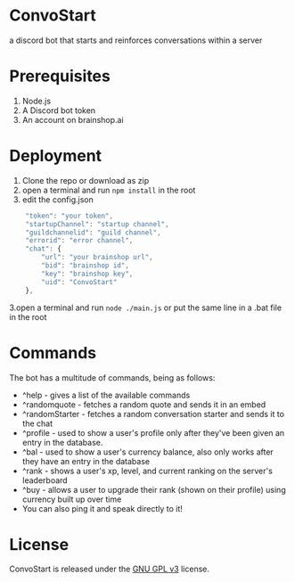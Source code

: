 # ConvoStart
a discord bot that starts and reinforces conversations within a server

# Prerequisites
1. Node.js
2. A Discord bot token
3. An account on brainshop.ai


# Deployment
1. Clone the repo or download as zip
2. open a terminal and run `npm install` in the root
3. edit the config.json
```javascript
    "token": "your token",
    "startupChannel": "startup channel",
    "guildchannelid": "guild channel",
    "errorid": "error channel",
    "chat": {
        "url": "your brainshop url",
        "bid": "brainshop id",
        "key": "brainshop key",
        "uid": "ConvoStart"
    },
```
3.open a terminal and run `node ./main.js` or put the same line in a .bat file in the root

# Commands
The bot has a multitude of commands, being as follows:
* ^help - gives a list of the available commands
* ^randomquote - fetches a random quote and sends it in an embed
* ^randomStarter - fetches a random conversation starter and sends it to the chat
* ^profile - used to show a user's profile only after they've been given an entry in the database.
* ^bal - used to show a user's currency balance, also only works after they have an entry in the database
* ^rank - shows a user's xp, level, and current ranking on the server's leaderboard
* ^buy - allows a user to upgrade their rank (shown on their profile) using currency built up over time
* You can also ping it and speak directly to it!

# License
ConvoStart is released under the [GNU GPL v3](https://www.gnu.org/licenses/gpl-3.0.en.html) license.
